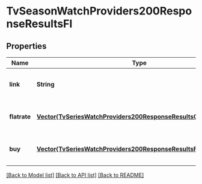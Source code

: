 # TvSeasonWatchProviders200ResponseResultsFI


## Properties
Name | Type | Description | Notes
------------ | ------------- | ------------- | -------------
**link** | **String** |  | [optional] [default to nothing]
**flatrate** | [**Vector{TvSeriesWatchProviders200ResponseResultsCRFlatrateInner}**](TvSeriesWatchProviders200ResponseResultsCRFlatrateInner.md) |  | [optional] [default to nothing]
**buy** | [**Vector{TvSeriesWatchProviders200ResponseResultsFIBuyInner}**](TvSeriesWatchProviders200ResponseResultsFIBuyInner.md) |  | [optional] [default to nothing]


[[Back to Model list]](../README.md#models) [[Back to API list]](../README.md#api-endpoints) [[Back to README]](../README.md)


